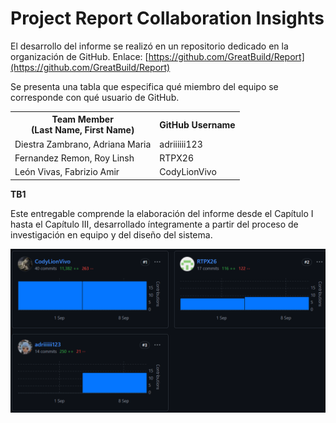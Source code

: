 # Project Report Collaboration Insights

El desarrollo del informe se realizó en un repositorio dedicado en la organización de GitHub. Enlace: [https://github.com/GreatBuild/Report](https://github.com/GreatBuild/Report)

Se presenta una tabla que especifica qué miembro del equipo se corresponde con qué usuario de GitHub.

<table cellpadding="6" cellspacing="0" style="border-collapse: collapse; width: 100%;">
  <tr>
    <th>Team Member <br>(Last Name, First Name)</th>
    <th>GitHub Username</th>
  </tr>
  <tr>
    <td>Diestra Zambrano, Adriana Maria</td>
    <td>adriiiiii123</td>
  </tr>
  <tr>
    <td>Fernandez Remon, Roy Linsh</td>
    <td>RTPX26</td>
  </tr>
  <tr>
    <td>León Vivas, Fabrizio Amir</td>
    <td>CodyLionVivo</td>
  </tr>
</table>

**TB1**

Este entregable comprende la elaboración del informe desde el Capítulo I hasta el Capítulo III, desarrollado íntegramente a partir del proceso de investigación en equipo y del diseño del sistema.

<img src="../img/insight_tb1.png">